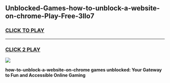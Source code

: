 
## Unblocked-Games-how-to-unblock-a-website-on-chrome-Play-Free-3llo7
<h3>
<a href="https://premium76.site?title=how-to-unblock-a-website-on-chrome&ref=23A">CLICK TO PLAY</a></h3>
<hr>

<h3>
<a href="https://premium76.site?title=how-to-unblock-a-website-on-chrome&ref=23A">CLICK 2 PLAY</a>
  
</h3>

<a href="https://premium76.site?title=how-to-unblock-a-website-on-chrome&ref=23A"><img src="https://clearcache.store/games.png"></a>


**how-to-unblock-a-website-on-chrome games unblocked: Your Gateway to Fun and Accessible Online Gaming**
